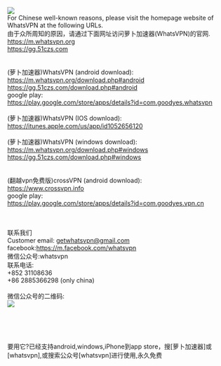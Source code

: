 <img src="https://raw.githubusercontent.com/wanjunlengfeng/goodyesmarket/master/logo.png"><br>
For Chinese well-known reasons, please visit the homepage website of WhatsVPN at the following URLs.<br>
由于众所周知的原因，请通过下面网址访问萝卜加速器(WhatsVPN)的官网.<br>
https://m.whatsvpn.org<br>
https://gg.51czs.com<br>
<br><br>
(萝卜加速器)WhatsVPN (android download):<br>
https://m.whatsvpn.org/download.php#android<br>
https://gg.51czs.com/download.php#android<br>
google play:<br>
https://play.google.com/store/apps/details?id=com.goodyes.whatsvpn<br>
<br>
(萝卜加速器)WhatsVPN (IOS download):<br>
https://itunes.apple.com/us/app/id1052656120<br>
<br>
(萝卜加速器)WhatsVPN (windows download):<br>
https://m.whatsvpn.org/download.php#windows<br>
https://gg.51czs.com/download.php#windows<br>
<br><br>
(翻越vpn免费版)crossVPN (android download):<br>
https://www.crossvpn.info<br>
google play:<br>
https://play.google.com/store/apps/details?id=com.goodyes.vpn.cn<br>

<br><br>
联系我们<br>
Customer email: getwhatsvpn@gmail.com<br>
facebook:https://m.facebook.com/whatsvpn<br>
微信公众号:whatsvpn<br>
联系电话:<br>
+852 31108636<br>
+86 2885366298 (only china)<br>
<br>
微信公众号的二维码:<br>
<img src="https://raw.githubusercontent.com/wanjunlengfeng/goodyesmarket/master/gongzongweichat-300x300.jpg"></img><br>

<br>
<br>
<br>

要用它?已经支持android,windows,iPhone到app store，搜[萝卜加速器]或[whatsvpn],或搜索公众号[whatsvpn]进行使用,永久免费
